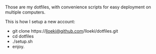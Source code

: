 Those are my dotfiles, with convenience scripts for easy
deployment on multiple computers.

This is how I setup a new account:

- git clone https://lloeki@github.com/lloeki/dotfiles.git
- cd dotfiles
- ./setup.sh
- enjoy.

